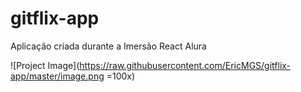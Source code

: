 # gitflix-app
Aplicação criada durante a Imersão React Alura

![Project Image](https://raw.githubusercontent.com/EricMGS/gitflix-app/master/image.png =100x)  
